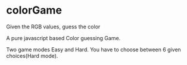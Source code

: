 # colorGame
Given the RGB values, guess the color

A pure javascript based Color guessing Game.

Two game modes Easy and Hard.
You have to choose between 6 given choices(Hard mode).

